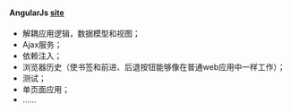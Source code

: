 #### AngularJs **[site](https://angularjs.org/)**

- 解耦应用逻辑，数据模型和视图；
- Ajax服务；
- 依赖注入；
- 浏览器历史（使书签和前进、后退按钮能够像在普通web应用中一样工作）；
- 测试；
- 单页面应用；
- ......

